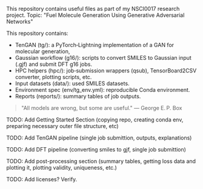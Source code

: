 This repository contains useful files as part of my NSCI0017 research project. Topic: "Fuel Molecule Generation Using Generative Adversarial Networks"

This repository contains:

- TenGAN (tg/): a PyTorch‑Lightning implementation of a GAN for molecular generation,
- Gaussian workflow (g16/): scripts to convert SMILES to Gaussian input (.gjf) and submit DFT g16 jobs.
- HPC helpers (hpc/): job‑submission wrappers (qsub), TensorBoard2CSV converter, plotting scripts, etc.
- Input datasets (data/): used SMILES datasets.
- Environment spec (env/tg_env.yml): reproducible Conda environment.
- Reports (reports/): summary tables of job outputs.

> "All models are wrong, but some are useful."
> — George E. P. Box

TODO: Add Getting Started Section (copying repo, creating conda env, preparing necessary outer file structure, etc)

TODO: Add TenGAN pipeline (single job submittion, outputs, explanations)

TODO: Add DFT pipeline (converting smiles to gjf, single job submittion)

TODO: Add post-processing section (summary tables, getting loss data and plotting it, plotting validity, uniqueness, etc.)

TODO: Add licenses? Verify.
